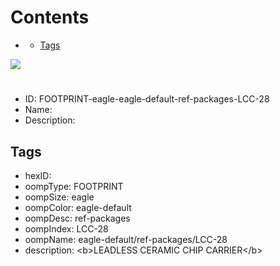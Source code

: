 



Contents
========

* [](#)
	* [Tags](#tags)
  
![][im]
# 

- ID: FOOTPRINT-eagle-eagle-default-ref-packages-LCC-28
- Name: 
- Description: 

## Tags

- hexID: 
- oompType: FOOTPRINT
- oompSize: eagle
- oompColor: eagle-default
- oompDesc: ref-packages
- oompIndex: LCC-28
- oompName: eagle-default/ref-packages/LCC-28
- description: &lt;b&gt;LEADLESS CERAMIC CHIP CARRIER&lt;/b&gt;



[im]: image.png
